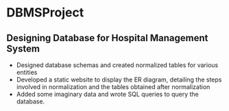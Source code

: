 # DBMSProject

## Designing Database for Hospital Management System

- Designed database schemas and created normalized tables for various entities
- Developed a static website to display the ER diagram, detailing the steps involved in normalization and the tables obtained after normalization
- Added some imaginary data and wrote SQL queries to query the database.






